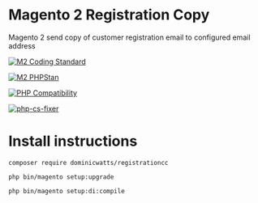 # Magento 2 Registration Copy

Magento 2 send copy of customer registration email to configured email address

[![M2 Coding Standard](https://github.com/DominicWatts/RegistrationCC/actions/workflows/phpcs.yml/badge.svg)](https://github.com/DominicWatts/RegistrationCC/actions/workflows/phpcs.yml)

[![M2 PHPStan](https://github.com/DominicWatts/RegistrationCC/actions/workflows/phpstan.yml/badge.svg)](https://github.com/DominicWatts/RegistrationCC/actions/workflows/phpstan.yml)

[![PHP Compatibility](https://github.com/DominicWatts/RegistrationCC/actions/workflows/phpcompatibility.yml/badge.svg)](https://github.com/DominicWatts/RegistrationCC/actions/workflows/phpcompatibility.yml)

[![php-cs-fixer](https://github.com/DominicWatts/RegistrationCC/actions/workflows/phpcsfixer.yml/badge.svg)](https://github.com/DominicWatts/RegistrationCC/actions/workflows/phpcsfixer.yml)

# Install instructions

`composer require dominicwatts/registrationcc`

`php bin/magento setup:upgrade`

`php bin/magento setup:di:compile`
